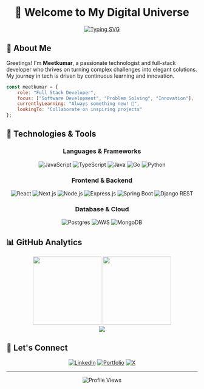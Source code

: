 <div align="center">
  
# 👋 Welcome to My Digital Universe

[![Typing SVG](https://readme-typing-svg.demolab.com?font=Fira+Code&pause=1000&color=2F81F7&center=true&vCenter=true&random=false&width=435&lines=Full+Stack+Developer;Innovation+and+Problem+Solving)](https://git.io/typing-svg)

</div>

## 🚀 About Me

Greetings! I'm **Meetkumar**, a passionate technologist and full-stack developer who thrives on turning complex challenges into elegant solutions. My journey in tech is driven by continuous learning and innovation.

```javascript
const meetkumar = {
    role: "Full Stack Developer",
    focus: ["Software Development", "Problem Solving", "Innovation"],
    currentlyLearning: "Always something new! 🌱",
    lookingTo: "Collaborate on inspiring projects"
};
```

## 💫 Technologies & Tools

<div align="center">

### Languages & Frameworks

![JavaScript](https://img.shields.io/badge/JavaScript-%23323330.svg?style=for-the-badge&logo=javascript&logoColor=%23F7DF1E)
![TypeScript](https://img.shields.io/badge/TypeScript-%23007ACC.svg?style=for-the-badge&logo=typescript&logoColor=white)
![Java](https://img.shields.io/badge/Java-%23ED8B00.svg?style=for-the-badge&logo=openjdk&logoColor=white)
![Go](https://img.shields.io/badge/Go-%2300ADD8.svg?style=for-the-badge&logo=go&logoColor=white)
![Python](https://img.shields.io/badge/Python-%233776AB.svg?style=for-the-badge&logo=python&logoColor=white)

### Frontend & Backend
![React](https://img.shields.io/badge/React-%2320232a.svg?style=for-the-badge&logo=react&logoColor=%2361DAFB)
![Next.js](https://img.shields.io/badge/Next.js-black?style=for-the-badge&logo=next.js&logoColor=white)
![Node.js](https://img.shields.io/badge/Node.js-%2343853D.svg?style=for-the-badge&logo=node.js&logoColor=white)
![Express.js](https://img.shields.io/badge/Express.js-%23404d59.svg?style=for-the-badge&logo=express&logoColor=%2361DAFB)
![Spring Boot](https://img.shields.io/badge/Spring%20Boot-%236DB33F.svg?style=for-the-badge&logo=spring&logoColor=white)
![Django REST](https://img.shields.io/badge/DJANGO-REST-ff1709?style=for-the-badge&logo=django&logoColor=white&color=ff1709&labelColor=gray)


### Database & Cloud

![Postgres](https://img.shields.io/badge/postgres-%23316192.svg?style=for-the-badge&logo=postgresql&logoColor=white)
![AWS](https://img.shields.io/badge/AWS-%23FF9900.svg?style=for-the-badge&logo=amazon-aws&logoColor=white)
![MongoDB](https://img.shields.io/badge/MongoDB-%234ea94b.svg?style=for-the-badge&logo=mongodb&logoColor=white)

</div>

## 📊 GitHub Analytics

<div align="center">
  <img height="180em" src="https://github-readme-stats.vercel.app/api?username=MeetkumarChavda&show_icons=true&theme=tokyonight&hide_border=true&include_all_commits=true&count_private=true"/>
  <img height="180em" src="https://github-readme-stats.vercel.app/api/top-langs/?username=MeetkumarChavda&layout=compact&theme=tokyonight&hide_border=true&hide=html,css&langs_count=8"/>
</div>

<div align="center">
  <img src="http://github-profile-summary-cards.vercel.app/api/cards/profile-details?username=MeetkumarChavda&theme=tokyonight"/>
</div>

## 🤝 Let's Connect

<div align="center">
  
[![LinkedIn](https://img.shields.io/badge/LinkedIn-%230077B5.svg?style=for-the-badge&logo=linkedin&logoColor=white)](https://linkedin.com/in/meetkumar-chavda)
[![Portfolio](https://img.shields.io/badge/Portfolio-%23000000.svg?style=for-the-badge&logo=firefox&logoColor=#FF7139)](https://yourportfolio.com)
[![X](https://img.shields.io/badge/X-%23000000.svg?style=for-the-badge&logo=x&logoColor=white)](https://x.com/yourusername)

</div>


---

<div align="center">

![Profile Views](https://komarev.com/ghpvc/?username=MeetkumarChavda&color=brightgreen&style=flat-square)

</div>
